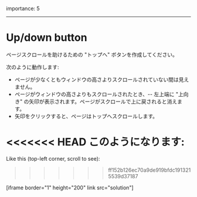 importance: 5

---

# Up/down button

ページスクロールを助けるための "トップへ" ボタンを作成してください。

次のように動作します:
- ページが少なくともウィンドウの高さよりスクロールされていない間は見えません。
- ページがウィンドウの高さよりもスクロールされたとき、-- 左上端に "上向き" の矢印が表示されます。ページがスクロールで上に戻されると消えます。
- 矢印をクリックすると、ページはトップへスクロールします。

<<<<<<< HEAD
このようになります:
=======
Like this (top-left corner, scroll to see):
>>>>>>> ff152b126ec70a9de919bfdc1913215539d37187

[iframe border="1" height="200" link src="solution"]
